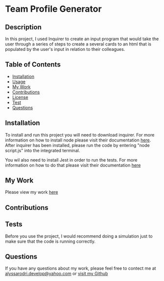 
 # Team Profile Generator

 ## Description

 In this project, I used Inquirer to create an input program that would take the user through a series of steps to create a several cards to an html that is populated by the user's input in relation to their colleagues.

 ## Table of Contents
 - [Installation](#installation)
 - [Usage](#usage)
 - [My Work](#MyWork)
 - [Contributions](#contributions)
 - [License](#license)
 - [Test](#tests)
 - [Questions](#questions)

 ## Installation

 To install and run this project you will need to download inquirer. For more information on how to install node please visit their documentation [here](https://www.npmjs.com/package//inquirer#installation). After inquirer has been installed, please run the code by entering "node script.js" into the integrated terminal.

 You wil also need to install Jest in order to run the tests. For more information on how to do that please visit their documentation [here](https://www.npmjs.com/package/jest)

 ## My Work

 Please view my work [here](https://drive.google.com/file/d/1fYwYyM3Wxp93Cla-iBzUuC0bSt3wEjiJ/view)

 ## Contributions

 


 ## Tests

 Before you use the project, I would recommend doing a simulation just to make sure that the code is running correctly.

 ## Questions
 
 If you have any questions about my work, please feel free to contect me at alyssarodri.develop@yahoo.com or [visit my Github](https://github.com/AlyssaRodri)
